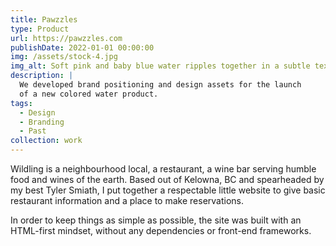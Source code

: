 ```yaml
---
title: Pawzzles
type: Product
url: https://pawzzles.com
publishDate: 2022-01-01 00:00:00
img: /assets/stock-4.jpg
img_alt: Soft pink and baby blue water ripples together in a subtle texture.
description: |
  We developed brand positioning and design assets for the launch
  of a new colored water product.
tags:
  - Design
  - Branding
  - Past
collection: work
---
```


Wildling is a neighbourhood local, a restaurant, a wine bar serving humble food and wines of the earth. Based out of Kelowna, BC and spearheaded by my best Tyler Smiath, I put together a respectable little website to give basic restaurant information and a place to make reservations.

In order to keep things as simple as possible, the site was built with an HTML-first mindset, without any dependencies or front-end frameworks.
